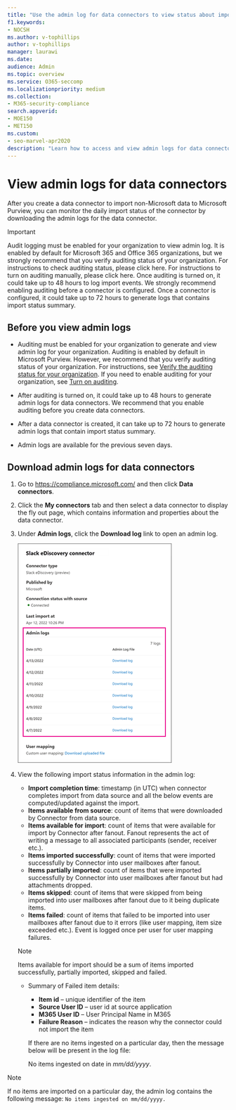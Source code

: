 ```yaml
---
title: "Use the admin log for data connectors to view status about importing data"
f1.keywords:
- NOCSH
ms.author: v-tophillips
author: v-tophillips
manager: laurawi
ms.date:
audience: Admin
ms.topic: overview
ms.service: O365-seccomp
ms.localizationpriority: medium
ms.collection:
- M365-security-compliance
search.appverid:
- MOE150
- MET150
ms.custom:
- seo-marvel-apr2020
description: "Learn how to access and view admin logs for data connectors to get status information for the data imported by the connector."
---
```


# View admin logs for data connectors

After you create a data connector to import non-Microsoft data to Microsoft Purview, you can monitor the daily import status of the connector by downloading the admin logs for the data connector.

> [!IMPORTANT]
> Audit logging must be enabled for your organization to view admin log. It is enabled by default for Microsoft 365 and Office 365 organizations, but we strongly recommend that you verify auditing status of your organization. For instructions to check auditing status, please click here. For instructions to turn on auditing manually, please click here. Once auditing is turned on, it could take up to 48 hours to log import events. We strongly recommend enabling auditing before a connector is configured. Once a connector is configured, it could take up to 72 hours to generate logs that contains import status summary.

## Before you view admin logs

- Auditing must be enabled for your organization to generate and view admin log for your organization. Auditing is enabled by default in Microsoft Purview. However, we recommend that you verify auditing status of your organization. For instructions, see [Verify the auditing status for your organization](turn-audit-log-search-on-or-off.md#verify-the-auditing-status-for-your-organization). If you need to enable auditing for your organization, see [Turn on auditing](turn-audit-log-search-on-or-off.md#turn-on-auditing).

- After auditing is turned on, it could take up to 48 hours to generate admin logs for data connectors. We recommend that you enable auditing before you create data connectors.

- After a data connector is created, it can take up to 72 hours to generate admin logs that contain import status summary.

- Admin logs are available for the previous seven days.

## Download admin logs for data connectors

1. Go to <https://compliance.microsoft.com/> and then click **Data connectors**.

2. Click the **My connectors** tab and then select a data connector to display the fly out page, which contains information and properties about the data connector.

3. Under **Admin logs**, click the **Download log** link to open an admin log.

   ![Admins logs displayed on the data connector flyout page.](..\media\Data-connector-admin-logs1.png)

4. View the following import status information in the admin log:

    - **Import completion time**:  timestamp (in UTC)  when connector completes import from data source and all the below events are computed/updated against the import.
    - **Items available from source**: count of items that were downloaded by Connector from data source.
    - **Items available for import**: count of items that were available for import by Connector after fanout. Fanout represents the act of writing a message to all associated participants (sender, receiver etc.).
    - **Items imported successfully**: count of items that were imported successfully by Connector into user mailboxes after fanout.
    - **Items partially imported**: count of items that were imported successfully by Connector into user mailboxes after fanout but had attachments dropped.
    - **Items skipped**: count of items that were skipped from being imported into user mailboxes after fanout due to it being duplicate items.
    - **Items failed**: count of items that failed to be imported into user mailboxes after fanout due to it errors (like user mapping, item size exceeded    etc.). Event is logged once per user for user mapping failures.

    > [!NOTE]
    > Items available for import should be a sum of items imported successfully, partially imported, skipped and failed.

    - Summary of Failed item details:
      - **Item id** – unique identifier of the item
      - **Source User ID** – user id at source application
      - **M365 User ID** – User Principal Name in M365
      - **Failure Reason** – indicates the reason why the connector could not import the item

      If there are no items ingested on a particular day, then the message below will be present in the log file:

      No items ingested on date in *mm/dd/yyyy*.

> [!NOTE]
> If no items are imported on a particular day, the admin log contains the following message: `No items ingested on mm/dd/yyyy.`
